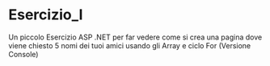 # Esercizio_I
Un piccolo Esercizio ASP .NET per far vedere come si crea una pagina dove viene chiesto 5 nomi dei tuoi amici usando gli Array e ciclo For (Versione Console)
